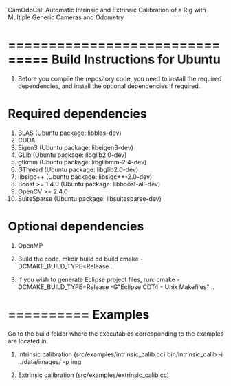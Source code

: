 CamOdoCal: Automatic Intrinsic and Extrinsic Calibration of a Rig with Multiple Generic Cameras and Odometry

===============================
 Build Instructions for Ubuntu
===============================

1. Before you compile the repository code, you need to install the required
   dependencies, and install the optional dependencies if required.

Required dependencies
=====================
1) BLAS (Ubuntu package: libblas-dev)
2) CUDA
3) Eigen3 (Ubuntu package: libeigen3-dev)
4) GLib (Ubuntu package: libglib2.0-dev)
5) gtkmm (Ubuntu package: libglibmm-2.4-dev)
6) GThread (Ubuntu package: libglib2.0-dev)
7) libsigc++ (Ubuntu package: libsigc++-2.0-dev)
8) Boost >= 1.4.0 (Ubuntu package: libboost-all-dev)
9) OpenCV >= 2.4.0
10) SuiteSparse (Ubuntu package: libsuitesparse-dev)

Optional dependencies
=====================
1) OpenMP

2. Build the code.
     mkdir build
     cd build
     cmake -DCMAKE_BUILD_TYPE=Release ..
     
3. If you wish to generate Eclipse project files, run:
     cmake -DCMAKE_BUILD_TYPE=Release -G"Eclipse CDT4 - Unix Makefiles" ..


==========
 Examples
==========

Go to the build folder where the executables corresponding to the examples are located in.

1. Intrinsic calibration (src/examples/intrinsic_calib.cc)
     bin/intrinsic_calib -i ../data/images/ -p img

2. Extrinsic calibration (src/examples/extrinsic_calib.cc)
   
